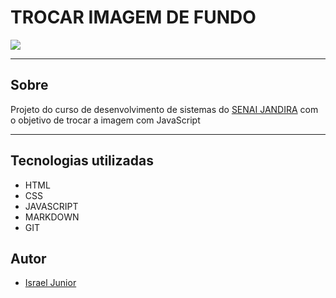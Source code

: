 # TROCAR IMAGEM DE FUNDO

![](./Trocador%20De%20Imagem.gif)


---

## Sobre

Projeto do curso de desenvolvimento de sistemas do [SENAI JANDIRA](https://sp.senai.br/unidade/jandira) com o objetivo de trocar a imagem com JavaScript

---

## Tecnologias utilizadas
- HTML
- CSS
- JAVASCRIPT
- MARKDOWN
- GIT

## Autor

- [Israel Junior](https://www.linkedin.com/in/israel-junior-0a48742b0/)